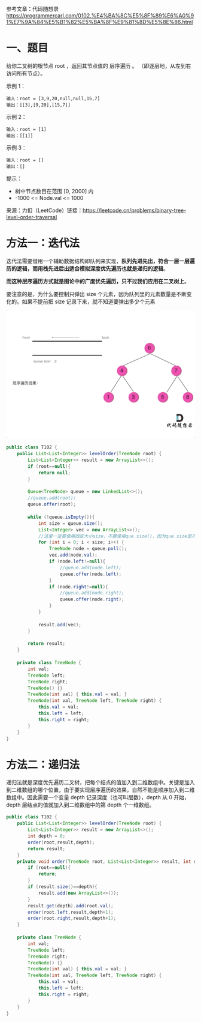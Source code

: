 参考文章：代码随想录<https://programmercarl.com/0102.%E4%BA%8C%E5%8F%89%E6%A0%91%E7%9A%84%E5%B1%82%E5%BA%8F%E9%81%8D%E5%8E%86.html>

# 一、题目

给你二叉树的根节点 root ，返回其节点值的 层序遍历 。 （即逐层地，从左到右访问所有节点）。

示例 1：

```
输入：root = [3,9,20,null,null,15,7]
输出：[[3],[9,20],[15,7]]
```

示例 2：

```
输入：root = [1]
输出：[[1]]
```

示例 3：

```
输入：root = []
输出：[]
```


提示：

* 树中节点数目在范围 [0, 2000] 内
* -1000 <= Node.val <= 1000

来源：力扣（LeetCode）链接：https://leetcode.cn/problems/binary-tree-level-order-traversal

# 方法一：迭代法

迭代法需要借用一个辅助数据结构即队列来实现，**队列先进先出，符合一层一层遍历的逻辑，而用栈先进后出适合模拟深度优先遍历也就是递归的逻辑**。

**而这种层序遍历方式就是图论中的广度优先遍历，只不过我们应用在二叉树上**。

要注意的是，为什么要控制只弹出 size 个元素，因为队列里的元素数量是不断变化的。如果不提前把 size 记录下来，就不知道要弹出多少个元素

![](img/二叉树的层序遍历.gif)

```java
public class T102 {
    public List<List<Integer>> levelOrder(TreeNode root) {
        List<List<Integer>> result = new ArrayList<>();
        if (root==null){
            return null;
        }

        Queue<TreeNode> queue = new LinkedList<>();
        //queue.add(root);
        queue.offer(root);

        while (!queue.isEmpty()){
            int size = queue.size();
            List<Integer> vec = new ArrayList<>();
            //这里一定要使用固定大小size，不要使用que.size()，因为que.size是不断变化的
            for (int i = 0; i < size; i++) {
                TreeNode node = queue.poll();
                vec.add(node.val);
                if (node.left!=null){
                    //queue.add(node.left);
                    queue.offer(node.left);
                }
                if (node.right!=null){
                    //queue.add(node.right);
                    queue.offer(node.right);
                }
            }

            result.add(vec);
        }

        return result;
    }
    
    private class TreeNode { 
        int val;
        TreeNode left;
        TreeNode right;
        TreeNode() {}
        TreeNode(int val) { this.val = val; }
        TreeNode(int val, TreeNode left, TreeNode right) {
            this.val = val;
            this.left = left;
            this.right = right;
        }
    }
}
```

# 方法二：递归法

递归法就是深度优先遍历二叉树，把每个结点的值加入到二维数组中。关键是加入到二维数组的哪个位置，由于要实现层序遍历的效果，自然不能是顺序加入到二维数组中。因此需要一个变量 depth 记录深度（也可叫层数），depth 从 0 开始，depth 层结点的值就加入到二维数组中的第 depth 个一维数组。

```java
public class T102 {
    public List<List<Integer>> levelOrder(TreeNode root) {
        List<List<Integer>> result = new ArrayList<>();
        int depth = 0;
        order(root,result,depth);
        return result;
    }
    private void order(TreeNode root, List<List<Integer>> result, int depth) {
        if (root==null){
            return;
        }
        if (result.size()==depth){
            result.add(new ArrayList<>());
        }
        result.get(depth).add(root.val);
        order(root.left,result,depth+1);
        order(root.right,result,depth+1);
    }

    private class TreeNode { 
        int val;
        TreeNode left;
        TreeNode right;
        TreeNode() {}
        TreeNode(int val) { this.val = val; }
        TreeNode(int val, TreeNode left, TreeNode right) {
            this.val = val;
            this.left = left;
            this.right = right;
        }
    }
}
```


